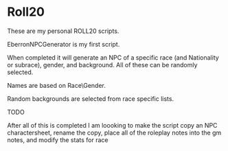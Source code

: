 # Roll20
These are my personal ROLL20 scripts.

EberronNPCGenerator is my first script.

When completed it will generate an NPC of a specific race (and Nationality or subrace), gender, and background. All of these can be randomly selected.

Names are based on Race\Gender.

Random backgrounds are selected from race specific lists.

TODO 

After all of this is completed I am loooking to make the script copy an NPC charactersheet, 
rename the copy, place all of the roleplay notes into the gm notes, and modify the stats for race

